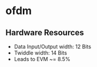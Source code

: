 # ofdm

## Hardware Resources
* Data Input/Output width: 12 Bits
* Twiddle width: 14 Bits 
* Leads to EVM ~= 8.5%